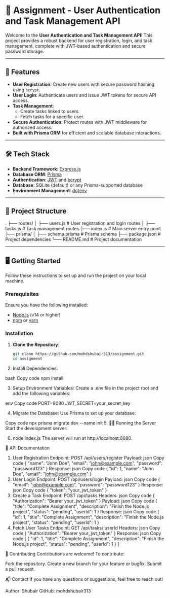 # 📝 Assignment - User Authentication and Task Management API

Welcome to the **User Authentication and Task Management API**! This project provides a robust backend for user registration, login, and task management, complete with JWT-based authentication and secure password storage.

---

## 🚀 Features

- **User Registration**: Create new users with secure password hashing using `bcrypt`.
- **User Login**: Authenticate users and issue JWT tokens for secure API access.
- **Task Management**:
  - Create tasks linked to users.
  - Fetch tasks for a specific user.
- **Secure Authentication**: Protect routes with JWT middleware for authorized access.
- **Built with Prisma ORM** for efficient and scalable database interactions.

---

## 🛠️ Tech Stack

- **Backend Framework**: [Express.js](https://expressjs.com/)
- **Database ORM**: [Prisma](https://www.prisma.io/)
- **Authentication**: [JWT](https://jwt.io/) and [bcrypt](https://github.com/kelektiv/node.bcrypt.js)
- **Database**: SQLite (default) or any Prisma-supported database
- **Environment Management**: [dotenv](https://github.com/motdotla/dotenv)

---

## 📂 Project Structure
. ├── routes/ │ ├── users.js # User registration and login routes │ ├── tasks.js # Task management routes ├── index.js # Main server entry point ├── prisma/ │ ├── schema.prisma # Prisma schema ├── package.json # Project dependencies └── README.md # Project documentation


---

## 🖥️ Getting Started

Follow these instructions to set up and run the project on your local machine.

### Prerequisites

Ensure you have the following installed:
- [Node.js](https://nodejs.org/) (v14 or higher)
- [npm](https://www.npmjs.com/) or [yarn](https://yarnpkg.com/)

### Installation

1. **Clone the Repository**:
   ```bash
   git clone https://github.com/mohdshubair313/assignment.git
   cd assignment
2. Install Dependencies:

bash
Copy code
npm install

3. Setup Environment Variables: Create a .env file in the project root and add the following variables:

env
Copy code
PORT=8080
JWT_SECRET=your_secret_key

4. Migrate the Database: Use Prisma to set up your database:


Copy code
npx prisma migrate dev --name init
5.  🏃‍♂️ Running the Server
Start the development server:



6. node index.js
The server will run at http://localhost:8080.

📖 API Documentation
1. User Registration
Endpoint: POST /api/users/register
Payload:
json
Copy code
{
    "name": "John Doe",
    "email": "john@example.com",
    "password": "password123"
}
Response:
json
Copy code
{
    "id": 1,
    "name": "John Doe",
    "email": "john@example.com"
}
2. User Login
Endpoint: POST /api/users/login
Payload:
json
Copy code
{
    "email": "john@example.com",
    "password": "password123"
}
Response:
json
Copy code
{
    "token": "your_jwt_token"
}
3. Create a Task
Endpoint: POST /api/tasks
Headers:
json
Copy code
{
    "Authorization": "Bearer your_jwt_token"
}
Payload:
json
Copy code
{
    "title": "Complete Assignment",
    "description": "Finish the Node.js project",
    "status": "pending",
    "userId": 1
}
Response:
json
Copy code
{
    "id": 1,
    "title": "Complete Assignment",
    "description": "Finish the Node.js project",
    "status": "pending",
    "userId": 1
}
4. Fetch User Tasks
Endpoint: GET /api/tasks/:userId
Headers:
json
Copy code
{
    "Authorization": "Bearer your_jwt_token"
}
Response:
json
Copy code
[
    {
        "id": 1,
        "title": "Complete Assignment",
        "description": "Finish the Node.js project",
        "status": "pending",
        "userId": 1
    }
]

🤝 Contributing
Contributions are welcome! To contribute:

Fork the repository.
Create a new branch for your feature or bugfix.
Submit a pull request.

📬 Contact
If you have any questions or suggestions, feel free to reach out!

Author: Shubair
GitHub: mohdshubair313
